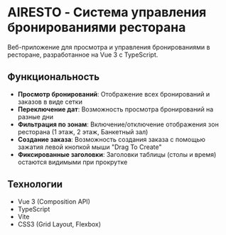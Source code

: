 # AIRESTO - Система управления бронированиями ресторана

Веб-приложение для просмотра и управления бронированиями в ресторане, разработанное на Vue 3 с TypeScript.

## Функциональность

- **Просмотр бронирований**: Отображение всех бронирований и заказов в виде сетки
- **Переключение дат**: Возможность просмотра бронирований на разные дни
- **Фильтрация по зонам**: Включение/отключение отображения зон ресторана (1 этаж, 2 этаж, Банкетный зал)
- **Создание заказа**: Возможность создания заказа с помощью зажатия левой кнопкой мыши "Drag To Create"
- **Фиксированные заголовки**: Заголовки таблицы (столы и время) остаются видимыми при прокрутке

## Технологии

- Vue 3 (Composition API)
- TypeScript
- Vite
- CSS3 (Grid Layout, Flexbox)
